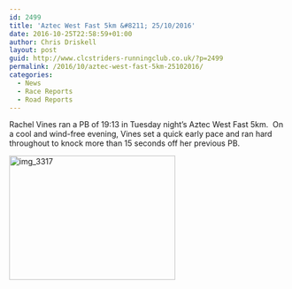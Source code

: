 ```yaml
---
id: 2499
title: 'Aztec West Fast 5km &#8211; 25/10/2016'
date: 2016-10-25T22:58:59+01:00
author: Chris Driskell
layout: post
guid: http://www.clcstriders-runningclub.co.uk/?p=2499
permalink: /2016/10/aztec-west-fast-5km-25102016/
categories:
  - News
  - Race Reports
  - Road Reports
---
```

Rachel Vines ran a PB of 19:13 in Tuesday night&#8217;s Aztec West Fast 5km.  On a cool and wind-free evening, Vines set a quick early pace and ran hard throughout to knock more than 15 seconds off her previous PB.

[<img class="alignnone size-medium wp-image-2500" src="http://www.clcstriders-runningclub.co.uk/wplive/wp-content/uploads/2016/10/IMG_3317-300x225.jpg" alt="img_3317" width="300" height="225" srcset="http://www.clcstriders-runningclub.co.uk/wplive/wp-content/uploads/2016/10/IMG_3317-300x225.jpg 300w, http://www.clcstriders-runningclub.co.uk/wplive/wp-content/uploads/2016/10/IMG_3317-768x576.jpg 768w, http://www.clcstriders-runningclub.co.uk/wplive/wp-content/uploads/2016/10/IMG_3317-1024x768.jpg 1024w" sizes="(max-width: 300px) 100vw, 300px" />](http://www.clcstriders-runningclub.co.uk/wplive/wp-content/uploads/2016/10/IMG_3317.jpg)

&nbsp;